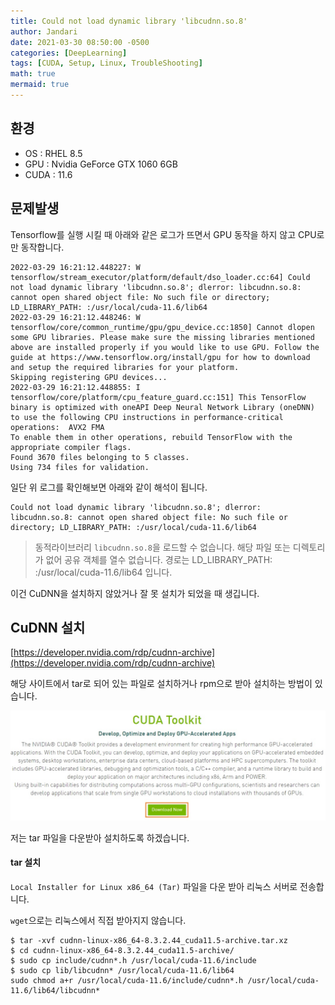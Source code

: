 ```yaml
---
title: Could not load dynamic library 'libcudnn.so.8'
author: Jandari
date: 2021-03-30 08:50:00 -0500
categories: [DeepLearning]
tags: [CUDA, Setup, Linux, TroubleShooting]
math: true
mermaid: true
---
```


## 환경

* OS : RHEL 8.5
* GPU : Nvidia GeForce GTX 1060 6GB
* CUDA : 11.6

## 문제발생

Tensorflow를 실행 시킬 때 아래와 같은 로그가 뜨면서 GPU 동작을 하지 않고 CPU로만 동작합니다.

```
2022-03-29 16:21:12.448227: W tensorflow/stream_executor/platform/default/dso_loader.cc:64] Could not load dynamic library 'libcudnn.so.8'; dlerror: libcudnn.so.8: cannot open shared object file: No such file or directory; LD_LIBRARY_PATH: :/usr/local/cuda-11.6/lib64
2022-03-29 16:21:12.448246: W tensorflow/core/common_runtime/gpu/gpu_device.cc:1850] Cannot dlopen some GPU libraries. Please make sure the missing libraries mentioned above are installed properly if you would like to use GPU. Follow the guide at https://www.tensorflow.org/install/gpu for how to download and setup the required libraries for your platform.
Skipping registering GPU devices...
2022-03-29 16:21:12.448855: I tensorflow/core/platform/cpu_feature_guard.cc:151] This TensorFlow binary is optimized with oneAPI Deep Neural Network Library (oneDNN) to use the following CPU instructions in performance-critical operations:  AVX2 FMA
To enable them in other operations, rebuild TensorFlow with the appropriate compiler flags.
Found 3670 files belonging to 5 classes.
Using 734 files for validation.
```

일단 위 로그를 확인해보면 아래와 같이 해석이 됩니다.

```
Could not load dynamic library 'libcudnn.so.8'; dlerror: libcudnn.so.8: cannot open shared object file: No such file or directory; LD_LIBRARY_PATH: :/usr/local/cuda-11.6/lib64
```

> 동적라이브러리 `libcudnn.so.8`을 로드할 수 없습니다. 해당 파일 또는 디렉토리가 없어 공유 객체를 열수 없습니다. 경로는 LD_LIBRARY_PATH: :/usr/local/cuda-11.6/lib64 입니다.

이건 CuDNN을 설치하지 않았거나 잘 못 설치가 되었을 때 생깁니다.

## CuDNN 설치

[https://developer.nvidia.com/rdp/cudnn-archive](https://developer.nvidia.com/rdp/cudnn-archive)

해당 사이트에서 tar로 되어 있는 파일로 설치하거나 rpm으로 받아 설치하는 방법이 있습니다.

![image](/assets/img/post/2022-03-28-cuda/1.jpg)

저는 tar 파일을 다운받아 설치하도록 하겠습니다.

#### tar 설치

`Local Installer for Linux x86_64 (Tar)` 파일을 다운 받아 리눅스 서버로 전송합니다.

`wget`으로는 리눅스에서 직접 받아지지 않습니다.

```
$ tar -xvf cudnn-linux-x86_64-8.3.2.44_cuda11.5-archive.tar.xz
$ cd cudnn-linux-x86_64-8.3.2.44_cuda11.5-archive/
$ sudo cp include/cudnn*.h /usr/local/cuda-11.6/include
$ sudo cp lib/libcudnn* /usr/local/cuda-11.6/lib64
sudo chmod a+r /usr/local/cuda-11.6/include/cudnn*.h /usr/local/cuda-11.6/lib64/libcudnn*
```

